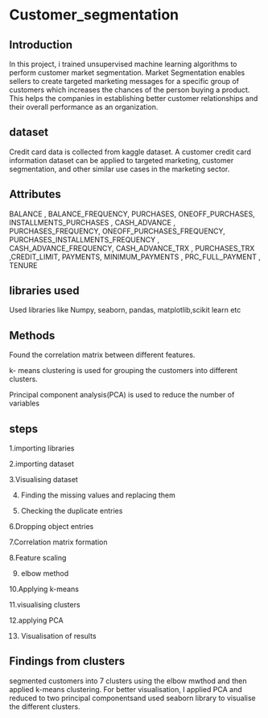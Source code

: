 # Customer_segmentation
 ## Introduction
In this project, i trained unsupervised machine learning algorithms to perform customer market segmentation.
Market Segmentation enables sellers to create targeted marketing messages for a specific group of customers which increases the chances of the person buying a product. This helps the companies in establishing better customer relationships and their overall performance as an organization.
 ## dataset 
Credit card data is collected from kaggle dataset.
A customer credit card information dataset can be applied to targeted marketing, customer segmentation, and other similar use cases in the marketing sector.
## Attributes
BALANCE	, BALANCE_FREQUENCY,	PURCHASES, 	ONEOFF_PURCHASES, 	INSTALLMENTS_PURCHASES	, CASH_ADVANCE	, PURCHASES_FREQUENCY,	ONEOFF_PURCHASES_FREQUENCY, 	PURCHASES_INSTALLMENTS_FREQUENCY	, CASH_ADVANCE_FREQUENCY, 	CASH_ADVANCE_TRX	, PURCHASES_TRX	,CREDIT_LIMIT, 	PAYMENTS, 	MINIMUM_PAYMENTS	, PRC_FULL_PAYMENT	, TENURE
## libraries used
Used libraries like Numpy, seaborn, pandas, matplotlib,scikit learn etc
## Methods
Found the correlation matrix between different features.

k- means clustering is used for grouping the customers into different clusters.

Principal component analysis(PCA) is used to reduce the number of variables 
## steps
1.importing libraries

2.importing dataset

3.Visualising dataset

4. Finding the missing values and replacing them

5. Checking the duplicate entries

6.Dropping object entries

7.Correlation matrix formation

8.Feature scaling

9. elbow method

10.Applying k-means

11.visualising clusters

12.applying PCA

13. Visualisation of results
## Findings from clusters
segmented customers into 7 clusters using the elbow mwthod and then applied k-means clustering.
For better visualisation, I applied PCA and reduced to two principal componentsand used seaborn library to visualise the different clusters.

